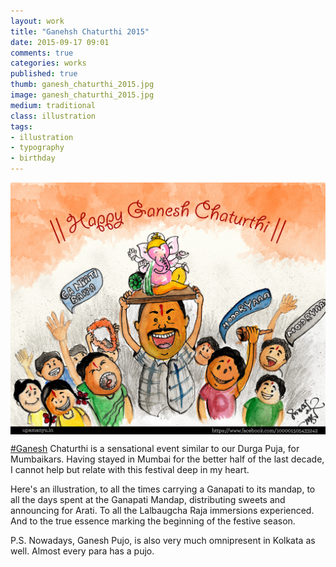 ```yaml
---
layout: work
title: "Ganehsh Chaturthi 2015"
date: 2015-09-17 09:01
comments: true
categories: works
published: true
thumb: ganesh_chaturthi_2015.jpg
image: ganesh_chaturthi_2015.jpg
medium: traditional
class: illustration
tags:
- illustration
- typography
- birthday
---
```


<img src="/images/works/ganesh_chaturthi_2015.jpg" align="middle"/>

[#Ganesh](https://www.facebook.com/hashtag/ganesh) Chaturthi is a sensational event similar to our Durga Puja, for Mumbaikars. Having stayed in Mumbai for the better half of the last decade, I cannot help but relate with this festival deep in my heart.

Here's an illustration, to all the times carrying a Ganapati to its mandap, to all the days spent at the Ganapati Mandap, distributing sweets and announcing for Arati. To all the Lalbaugcha Raja immersions experienced. And to the true essence marking the beginning of the festive season.

P.S. Nowadays, Ganesh Pujo, is also very much omnipresent in Kolkata as well. Almost every para has a pujo.